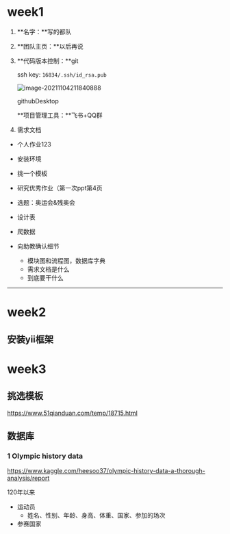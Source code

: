 # week1

1. **名字：**写的都队

2. **团队主页：**以后再说

3. **代码版本控制：**git

   ssh key: `16834/.ssh/id_rsa.pub`

   ![image-20211104211840888](C:/Users/16834/Desktop/%E9%A1%B9%E7%9B%AE%E5%86%85%E5%AE%B9/image-20211104211840888.png)

   githubDesktop

   **项目管理工具：**飞书+QQ群

4. 需求文档





- 个人作业123
- 安装环境
- 挑一个模板
- 研究优秀作业（第一次ppt第4页
- 选题：奥运会&残奥会



- 设计表
- 爬数据
- 向助教确认细节
  - 模块图和流程图，数据库字典
  - 需求文档是什么
  - 到底要干什么

---------

# week2

## 安装yii框架

# week3

## 挑选模板

https://www.51qianduan.com/temp/18715.html

## 数据库

### 1 Olympic history data

https://www.kaggle.com/heesoo37/olympic-history-data-a-thorough-analysis/report

120年以来

- 运动员
  - 姓名、性别、年龄、身高、体重、国家、参加的场次
- 参赛国家

